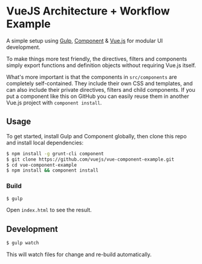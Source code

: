 # VueJS Architecture + Workflow Example

A simple setup using [Gulp](http://gulpjs.com), [Component](http://github.com/component/component) & [Vue.js](http://vuejs.org) for modular UI development.

To make things more test friendly, the directives, filters and components simply export functions and definition objects without requiring Vue.js itself.

What's more important is that the components in `src/components` are completely self-contained. They include their own CSS and templates, and can also include their private directives, filters and child components. If you put a component like this on GitHub you can easily reuse them in another Vue.js project with `component install`.

## Usage

To get started, install Gulp and Component globally, then clone this repo and install local dependencies:

``` bash
$ npm install -g grunt-cli component
$ git clone https://github.com/vuejs/vue-component-example.git
$ cd vue-component-example
$ npm install && component install
```

### Build

``` bash
$ gulp
```

Open `index.html` to see the result.

## Development

``` bash
$ gulp watch
```

This will watch files for change and re-build automatically.